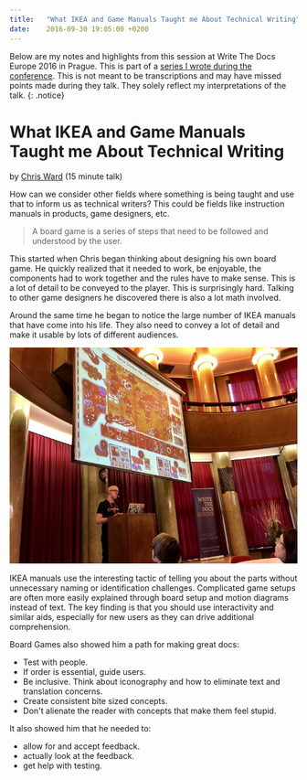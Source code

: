 ```yaml
---
title:   "What IKEA and Game Manuals Taught me About Technical Writing"
date:    2016-09-30 19:05:00 +0200
---
```


Below are my notes and highlights from this session at Write The Docs
Europe 2016 in Prague.  This is part of a [series I wrote during the
conference](/technology/2016/09/20/wtd.html).  This is not meant to be
transcriptions and may have missed points made during they talk.
They solely reflect my interpretations of the talk.
{: .notice}

# What IKEA and Game Manuals Taught me About Technical Writing

by [Chris Ward](https://twitter.com/chrischinch) (15 minute talk)

How can we consider other fields where something is being taught and
use that to inform us as technical writers?  This could be fields like
instruction manuals in products, game designers, etc.

> A board game is a series of steps that need to be followed and understood
by the user.

This started when Chris began thinking about designing his own board
game.  He quickly realized that it needed to work, be enjoyable,
the components had to work together and the rules have to make sense.
This is a lot of detail to be conveyed to the player.  This is
surprisingly hard.  Talking to other game designers he discovered there
is also a lot math involved.

Around the same time he began to notice the large number of IKEA manuals
that have come into his life.  They also need to convey a lot of detail
and make it usable by lots of different audiences.

![](/img/2016/WTD/chris.jpg)

IKEA manuals use the interesting tactic of telling you about the parts
without unnecessary naming or identification challenges.  Complicated
game setups are often more easily explained through board setup and
motion diagrams instead of text.  The key finding is that you should
use interactivity and similar aids, especially for new users as they
can drive additional comprehension.

Board Games also showed him a path for making great docs:

* Test with people.
* If order is essential, guide users.
* Be inclusive. Think about iconography and how to eliminate text and
   translation concerns.
* Create consistent bite sized concepts.
* Don't alienate the reader with concepts that make them feel stupid.

It also showed him that he needed to:

* allow for and accept feedback.
* actually look at the feedback.
* get help with testing.
